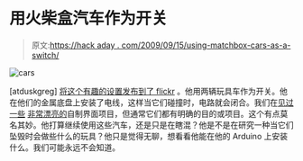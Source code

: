 # 用火柴盒汽车作为开关

> 原文:[https://hack aday . com/2009/09/15/using-matchbox-cars-as-a-switch/](https://hackaday.com/2009/09/15/using-matchbox-cars-as-a-switch/)

![cars](../Images/204bd6ffac162e1c5a77c6b39aa5719a.png "cars")

[atduskgreg] [将这个有趣的设置发布到了 flickr](http://www.flickr.com/photos/unavoidablegrain/3923695592/in/photostream/) 。他用两辆玩具车作为开关。他在他们的金属底盘上安装了电线，这样当它们碰撞时，电路就会闭合。我们在[见过一些](http://hackaday.com/2009/08/28/push-potentiometer-from-spares/) [非常漂亮的](http://hackaday.com/2009/01/29/led-push-buttons/)自制界面项目，但通常它们都有明确的目的或项目。这个有点莫名其妙。他打算继续使用这些汽车，还是只是在瞎混？他是不是在研究一种当它们坠毁时会做些什么的玩具？他只是觉得无聊，想看看他能在他的 Arduino 上安装什么。我们可能永远不会知道。